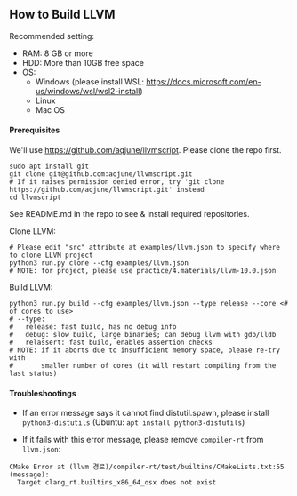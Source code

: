 ## How to Build LLVM

Recommended setting:
- RAM: 8 GB or more
- HDD: More than 10GB free space
- OS:
  - Windows (please install WSL: https://docs.microsoft.com/en-us/windows/wsl/wsl2-install)
  - Linux
  - Mac OS

#### Prerequisites

We'll use https://github.com/aqjune/llvmscript. Please clone the repo first.

```
sudo apt install git
git clone git@github.com:aqjune/llvmscript.git
# If it raises permission denied error, try 'git clone https://github.com/aqjune/llvmscript.git' instead
cd llvmscript
```

See README.md in the repo to see & install required repositories.

Clone LLVM:
```
# Please edit "src" attribute at examples/llvm.json to specify where to clone LLVM project
python3 run.py clone --cfg examples/llvm.json
# NOTE: for project, please use practice/4.materials/llvm-10.0.json
```

Build LLVM:
```
python3 run.py build --cfg examples/llvm.json --type release --core <# of cores to use>
# --type:
#   release: fast build, has no debug info
#   debug: slow build, large binaries; can debug llvm with gdb/lldb
#   relassert: fast build, enables assertion checks
# NOTE: if it aborts due to insufficient memory space, please re-try with
#       smaller number of cores (it will restart compiling from the last status)
```

#### Troubleshootings

- If an error message says it cannot find distutil.spawn, please install `python3-distutils`
(Ubuntu: `apt install python3-distutils`)

- If it fails with this error message, please remove `compiler-rt` from `llvm.json`:

```
CMake Error at (llvm 경로)/compiler-rt/test/builtins/CMakeLists.txt:55 (message):
  Target clang_rt.builtins_x86_64_osx does not exist
```
